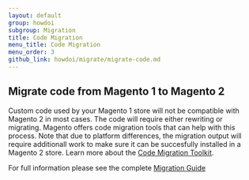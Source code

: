 ```yaml
---
layout: default
group: howdoi
subgroup: Migration
title: Code Migration
menu_title: Code Migration
menu_order: 3
github_link: howdoi/migrate/migrate-code.md
---
```


## Migrate code from Magento 1 to Magento 2

Custom code used by your Magento 1 store will not be compatible with Magento 2 in most cases. The code will require either rewriting or migrating. 
Magento offers code migration tools that can help with this process. Note that due to platform differences, the migration output will require additionall work to 
make sure it can be succesfully installed in a Magento 2 store. Learn more about the <a href="https://github.com/magento/code-migration">Code Migration Toolkit</a>.

For full information please see the complete <a href="{{ site.gdeurl }}migration/bk-migration-guide.html">Migration Guide</a>


